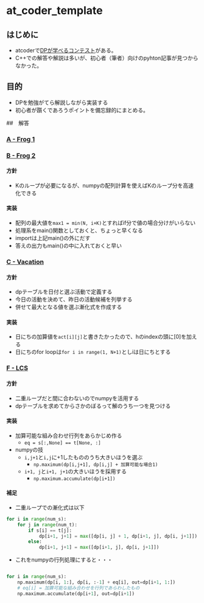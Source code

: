 # at_coder_template

## はじめに

* atcoderで[DPが学べるコンテスト](https://atcoder.jp/contests/dp)がある。
* C++での解答や解説は多いが、初心者（筆者）向けのpyhton記事が見つからなかった。


## 目的

* DPを勉強がてら解説しながら実装する
* 初心者が躓くであろうポイントを備忘録的にまとめる。


##　解答

### [A - Frog 1](https://atcoder.jp/contests/dp/tasks/dp_a)



### [B - Frog 2](https://atcoder.jp/contests/dp/tasks/dp_b)

#### 方針

* Kのループが必要になるが、numpyの配列計算を使えばKのループ分を高速化できる


#### 実装

* 配列の最大値を`max1 = min(N, i+K)`とすればif分で値の場合分けがいらない
* 処理系をmain()関数としておくと、ちょっと早くなる
* importは上記main()の外にだす
* 答えの出力もmain()の中に入れておくと早い



### [C - Vacation](https://atcoder.jp/contests/dp/tasks/dp_c)

#### 方針

* dpテーブルを日付と選ぶ活動で定義する
* 今日の活動を決めて、昨日の活動候補を列挙する
* 併せて最大となる値を選ぶ漸化式を作成する


#### 実装

* 日にちの加算値を`act[i][j]`と書きたかったので、hのindexの頭に[0]を加える
* 日にちのfor loopは`for i in range(1, N+1)`としiは日にちとする



### [F - LCS](https://atcoder.jp/contests/dp/tasks/dp_f)

#### 方針

* 二重ループだと間に合わないのでnumpyを活用する
* dpテーブルを求めてからさかのぼるって解のうち一つを見つける


#### 実装
* 加算可能な組み合わせ行列をあらかじめ作る
  * `eq = s[:,None] == t[None, :]`
* numpyの技
  * `i,j+1`と`i,j`に+1したもののうち大きいほうを選ぶ
    * `np.maximum(dp[i,j+1], dp[i,j] + 加算可能な場合1)`
  * `i+1, j`と`i+1, j+1`の大きいほうを採用する
    * `np.maximum.accumulate(dp[i+1])`

#### 補足
* 二重ループでの漸化式は以下

``` python
for i in range(num_s):
    for j in range(num_t):
        if s[i] == t[j]:
            dp[i+1, j+1] = max([dp[i, j] + 1, dp[i+1, j], dp[i, j+1]])
        else:
            dp[i+1, j+1] = max([dp[i+1, j], dp[i, j+1]])
```

* これをnumpyの行列処理にすると・・・

```python

for i in range(num_s):
    np.maximum(dp[i, 1:], dp[i, :-1] + eq[i], out=dp[i+1, 1:])
    # eq[i] = 加算可能な組み合わせを行列であらわしたもの
    np.maximum.accumulate(dp[i+1], out=dp[i+1])
```